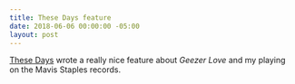 ```yaml
---
title: These Days feature
date: 2018-06-06 00:00:00 -05:00
layout: post
---
```


[These Days](https://www.thesedays.news/features/2018/6/6/ch1n8k4sceef981jmezvfy1gh91x25) wrote a really nice feature about *Geezer Love* and my playing on the Mavis Staples records.
